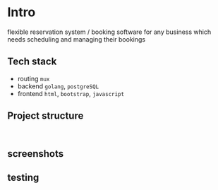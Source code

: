 # Intro
flexible reservation system / booking software for any business which needs scheduling and managing their bookings

## Tech stack

- routing `mux`
- backend `golang`, `postgreSQL`
- frontend `html`, `bootstrap`, `javascript`

## Project structure
```


```
## screenshots

## testing
